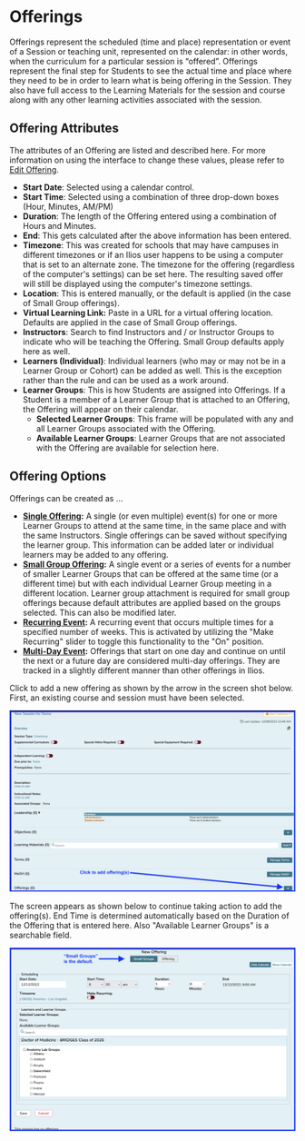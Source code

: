 # Offerings

Offerings represent the scheduled (time and place) representation or event of a Session or teaching unit, represented on the calendar: in other words, when the curriculum for a particular session is “offered”. Offerings represent the final step for Students to see the actual time and place where they need to be in order to learn what is being offering in the Session. They also have full access to the Learning Materials for the session and course along with any other learning activities associated with the session.

## Offering Attributes

The attributes of an Offering are listed and described here. For more information on using the interface to change these values, please refer to [Edit Offering](https://iliosproject.gitbook.io/ilios-user-guide/courses-and-sessions/offerings/edit-offering).

* **Start Date**: Selected using a calendar control.
* **Start Time**: Selected using a combination of three drop-down boxes (Hour, Minutes, AM/PM)
* **Duration**: The length of the Offering entered using a combination of Hours and Minutes.
* **End**: This gets calculated after the above information has been entered.
* **Timezone**: This was created for schools that may have campuses in different timezones or if an Ilios user happens to be using a computer that is set to an alternate zone. The timezone for the offering (regardless of the computer's settings) can be set here. The resulting saved offer will still be displayed using the computer's timezone settings.
* **Location**: This is entered manually, or the default is applied (in the case of Small Group offerings).
* **Virtual Learning Link:** Paste in a URL for a virtual offering location. Defaults are applied in the case of Small Group offerings.
* **Instructors**: Search to find Instructors and / or Instructor Groups to indicate who will be teaching the Offering. Small Group defaults apply here as well.
* **Learners (Individual)**: Individual learners (who may or may not be in a Learner Group or Cohort) can be added as well. This is the exception rather than the rule and can be used as a work around.
* **Learner Groups**: This is how Students are assigned into Offerings. If a Student is a member of a Learner Group that is attached to an Offering, the Offering will appear on their calendar.
  * **Selected Learner Groups**: This frame will be populated with any and all Learner Groups associated with the Offering.
  * **Available Learner Groups**: Learner Groups that are not associated with the Offering are available for selection here.

## Offering Options

Offerings can be created as ...

* [**Single Offering**](https://iliosproject.gitbook.io/ilios-user-guide/courses-and-sessions/offerings/create-single-offering)**:**  A single (or even multiple) event(s) for one or more Learner Groups to attend at the same time, in the same place and with the same Instructors. Single offerings can be saved without specifying the learner group. This information can be added later or individual learners may be added to any offering.
* [**Small Group Offering**](https://iliosproject.gitbook.io/ilios-user-guide/courses-and-sessions/offerings/create-small-group-offerings)**:**  A single event or a series of events for a number of smaller Learner Groups that can be offered at the same time (or a different time) but with each individual Learner Group meeting in a different location. Learner group attachment is required for small group offerings because default attributes are applied based on the groups selected. This can also be modified later.
* [**Recurring Event**](https://iliosproject.gitbook.io/ilios-user-guide/courses-and-sessions/offerings/recurring-event)**:**  A recurring event that occurs multiple times for a specified number of weeks.  This is activated by utilizing the "Make Recurring" slider to toggle this functionality to the "On" position.
* [**Multi-Day Event**](https://iliosproject.gitbook.io/ilios-user-guide/courses-and-sessions/offerings/multi-day-offerings)**:** Offerings that start on one day and continue on until the next or a future day are considered multi-day offerings. They are tracked in a slightly different manner than other offerings in Ilios.

Click to add a new offering as shown by the arrow in the screen shot below. First, an existing course and session must have been selected.

![Click button to start adding Offerings](../../images/offerings_README/add_new_offering_button.png)

The screen appears as shown below to continue taking action to add the offering(s). End Time is determined automatically based on the Duration of the Offering that is entered here. Also "Available Learner Groups" is a searchable field.

![Small Groups default shown](../../images/offerings_README/add_offering.png)
